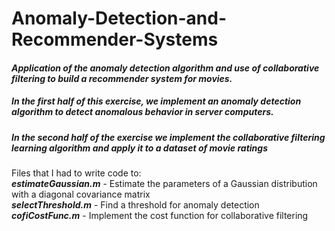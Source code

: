 # Anomaly-Detection-and-Recommender-Systems



#### <em>Application of the anomaly detection algorithm and use of collaborative filtering to build a recommender system for movies.</em><br>
  
##### In the first half of this exercise, we implement an anomaly detection algorithm to detect anomalous behavior in server computers.

##### In the second half of the exercise we implement the collaborative filtering learning algorithm and apply it to a dataset of movie ratings

Files that I had to write code to:<br>
<strong><em>estimateGaussian.m</em></strong> - Estimate the parameters of a Gaussian distribution with a diagonal covariance matrix<br>
<strong><em>selectThreshold.m</em></strong> - Find a threshold for anomaly detection<br>
<strong><em>cofiCostFunc.m</em></strong> - Implement the cost function for collaborative filtering<br>
